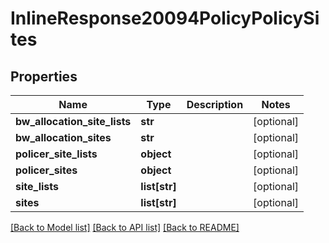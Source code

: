 # InlineResponse20094PolicyPolicySites

## Properties
Name | Type | Description | Notes
------------ | ------------- | ------------- | -------------
**bw_allocation_site_lists** | **str** |  | [optional] 
**bw_allocation_sites** | **str** |  | [optional] 
**policer_site_lists** | **object** |  | [optional] 
**policer_sites** | **object** |  | [optional] 
**site_lists** | **list[str]** |  | [optional] 
**sites** | **list[str]** |  | [optional] 

[[Back to Model list]](../README.md#documentation-for-models) [[Back to API list]](../README.md#documentation-for-api-endpoints) [[Back to README]](../README.md)

